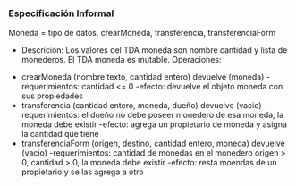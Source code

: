 ### Especificación Informal
Moneda = tipo de datos, crearMoneda, transferencia, transferenciaForm
- Descrición: Los valores del TDA moneda son nombre cantidad y lista de monederos. El TDA moneda es mutable.
Operaciones:
* crearMoneda (nombre texto, cantidad entero) devuelve (moneda)
    -requerimientos: cantidad <= 0
    -efecto: devuelve el objeto moneda con sus propiedades
* transferencia (cantidad entero, moneda, dueño) devuelve (vacio)
    -requerimientos: el dueño no debe poseer monedero de esa moneda, la moneda debe existir
    -efecto: agrega un propietario de moneda y asigna la cantidad que tiene
* transferenciaForm (origen, destino, cantidad entero, moneda) devuelve (vacio)
    -requerimientos: cantidad de monedas en el monedero origen > 0, cantidad > 0, la moneda debe existir
    -efecto: resta moendas de un propietario y se las agrega a otro 
